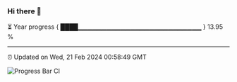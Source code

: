 ### Hi there 👋

⏳ Year progress { ████▁▁▁▁▁▁▁▁▁▁▁▁▁▁▁▁▁▁▁▁▁▁▁▁▁▁ } 13.95 %

---

⏰ Updated on Wed, 21 Feb 2024 00:58:49 GMT

![Progress Bar CI](https://github.com/liununu/liununu/workflows/Progress%20Bar%20CI/badge.svg)
